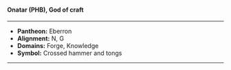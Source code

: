 #### Onatar (PHB), God of craft
___

- **Pantheon:** Eberron
- **Alignment:** N, G
- **Domains:** Forge, Knowledge
- **Symbol:** Crossed hammer and tongs
___
